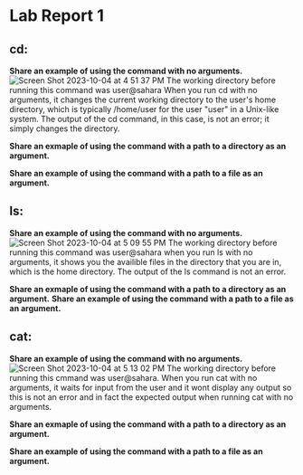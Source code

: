 # Lab Report 1

## cd:
**Share an example of using the command with no arguments.**
![Screen Shot 2023-10-04 at 4 51 37 PM](https://github.com/Naweidh/cse15l-lab-reports/assets/146774867/635cbea1-5279-4ab8-82b9-86b52f25a8d3)
The working directory before running this command was user@sahara
When you run cd with no arguments, it changes the current working directory to the user's home directory, which is typically /home/user for the user "user" in a Unix-like system. The output of the cd command, in this case, is not an error; it simply changes the directory.

**Share an exmaple of using the command with a path to a directory as an argument.**

**Share an example of using the command with a path to a file as an argument.**

## ls: 

**Share an example of using the command with no arguments.**
![Screen Shot 2023-10-04 at 5 09 55 PM](https://github.com/Naweidh/cse15l-lab-reports/assets/146774867/c15bf46e-d33e-4ddf-ae0e-eb26d0037822)
The working directory before running this command was user@sahara
when you run ls with no arguments, it shows you the availible files in the directory that you are in, which is the home directory. The output of the ls command is not an error. 


**Share an exmaple of using the command with a path to a directory as an argument.**
**Share an example of using the command with a path to a file as an argument.**

## cat:
**Share an example of using the command with no arguments.**
![Screen Shot 2023-10-04 at 5 13 02 PM](https://github.com/Naweidh/cse15l-lab-reports/assets/146774867/5752d3a4-f79f-45d7-afca-48e0d1151419)
The working directory before running this cmmand was user@sahara. 
When you run cat with no arguments, it waits for input from the user and it wont display any output so this is not an error and in fact the expected output when running cat with no arguments. 

**Share an exmaple of using the command with a path to a directory as an argument.**

**Share an example of using the command with a path to a file as an argument.**

